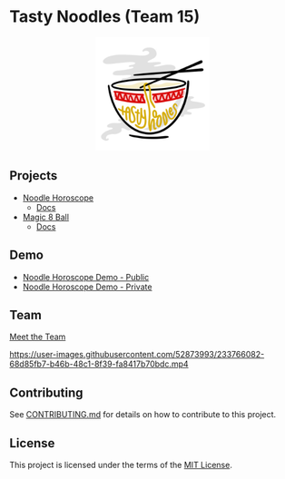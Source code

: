 # Tasty Noodles (Team 15)

<p align="center">
  <img src="./admin/branding/tasty-noodles-icon.png" alt="Tasty Noodles" width="200"/>
</p>


## Projects

- [Noodle Horoscope](https://cse110-sp23-group15.github.io/cse110-sp23-group15/fortunetelling/index.html)
  - [Docs](https://cse110-sp23-group15.github.io/cse110-sp23-group15/fortunetelling/docs/index.html)
- [Magic 8 Ball](https://cse110-sp23-group15.github.io/cse110-sp23-group15/magic8ball/index.html)
  - [Docs](https://github.com/cse110-sp23-group15/cse110-sp23-group15/blob/main/magic8ball/README.md)

## Demo

- [Noodle Horoscope Demo - Public](https://www.youtube.com/watch?v=cSGBe7FjpaA)
- [Noodle Horoscope Demo - Private](https://www.youtube.com/watch?v=Rku8LCxs8jo)

## Team

[Meet the Team](https://github.com/cse110-sp23-group15/cse110-sp23-group15/blob/main/admin/team.md)

https://user-images.githubusercontent.com/52873993/233766082-68d85fb7-b46b-48c1-8f39-fa8417b70bdc.mp4

## Contributing

See [CONTRIBUTING.md](https://github.com/cse110-sp23-group15/cse110-sp23-group15/blob/main/CONTRIBUTING.md) for details on how to contribute to
this project.

## License

This project is licensed under the terms of the [MIT License](https://github.com/cse110-sp23-group15/cse110-sp23-group15/blob/main/LICENSE).

